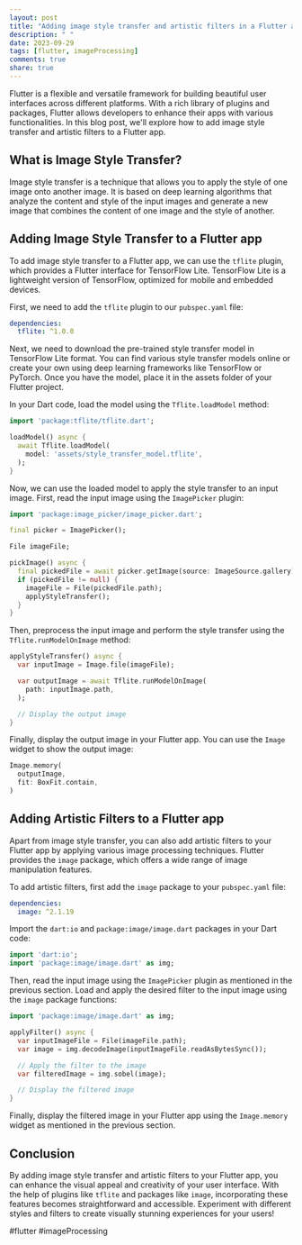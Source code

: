 ```yaml
---
layout: post
title: "Adding image style transfer and artistic filters in a Flutter app"
description: " "
date: 2023-09-29
tags: [flutter, imageProcessing]
comments: true
share: true
---
```


Flutter is a flexible and versatile framework for building beautiful user interfaces across different platforms. With a rich library of plugins and packages, Flutter allows developers to enhance their apps with various functionalities. In this blog post, we'll explore how to add image style transfer and artistic filters to a Flutter app.

## What is Image Style Transfer?

Image style transfer is a technique that allows you to apply the style of one image onto another image. It is based on deep learning algorithms that analyze the content and style of the input images and generate a new image that combines the content of one image and the style of another.

## Adding Image Style Transfer to a Flutter app

To add image style transfer to a Flutter app, we can use the `tflite` plugin, which provides a Flutter interface for TensorFlow Lite. TensorFlow Lite is a lightweight version of TensorFlow, optimized for mobile and embedded devices.

First, we need to add the `tflite` plugin to our `pubspec.yaml` file:

```yaml
dependencies:
  tflite: ^1.0.0
```

Next, we need to download the pre-trained style transfer model in TensorFlow Lite format. You can find various style transfer models online or create your own using deep learning frameworks like TensorFlow or PyTorch. Once you have the model, place it in the assets folder of your Flutter project.

In your Dart code, load the model using the `Tflite.loadModel` method:

```dart
import 'package:tflite/tflite.dart';

loadModel() async {
  await Tflite.loadModel(
    model: 'assets/style_transfer_model.tflite',
  );
}
```

Now, we can use the loaded model to apply the style transfer to an input image. First, read the input image using the `ImagePicker` plugin:

```dart
import 'package:image_picker/image_picker.dart';

final picker = ImagePicker();

File imageFile;

pickImage() async {
  final pickedFile = await picker.getImage(source: ImageSource.gallery);
  if (pickedFile != null) {
    imageFile = File(pickedFile.path);
    applyStyleTransfer();
  }
}
```

Then, preprocess the input image and perform the style transfer using the `Tflite.runModelOnImage` method:

```dart
applyStyleTransfer() async {
  var inputImage = Image.file(imageFile);

  var outputImage = await Tflite.runModelOnImage(
    path: inputImage.path,
  );

  // Display the output image
}
```

Finally, display the output image in your Flutter app. You can use the `Image` widget to show the output image:

```dart
Image.memory(
  outputImage,
  fit: BoxFit.contain,
)
```

## Adding Artistic Filters to a Flutter app

Apart from image style transfer, you can also add artistic filters to your Flutter app by applying various image processing techniques. Flutter provides the `image` package, which offers a wide range of image manipulation features.

To add artistic filters, first add the `image` package to your `pubspec.yaml` file:

```yaml
dependencies:
  image: ^2.1.19
```

Import the `dart:io` and `package:image/image.dart` packages in your Dart code:

```dart
import 'dart:io';
import 'package:image/image.dart' as img;
```

Then, read the input image using the `ImagePicker` plugin as mentioned in the previous section. Load and apply the desired filter to the input image using the `image` package functions:

```dart
import 'package:image/image.dart' as img;

applyFilter() async {
  var inputImageFile = File(imageFile.path);
  var image = img.decodeImage(inputImageFile.readAsBytesSync());

  // Apply the filter to the image
  var filteredImage = img.sobel(image);

  // Display the filtered image
}
```

Finally, display the filtered image in your Flutter app using the `Image.memory` widget as mentioned in the previous section.

## Conclusion

By adding image style transfer and artistic filters to your Flutter app, you can enhance the visual appeal and creativity of your user interface. With the help of plugins like `tflite` and packages like `image`, incorporating these features becomes straightforward and accessible. Experiment with different styles and filters to create visually stunning experiences for your users!

#flutter #imageProcessing